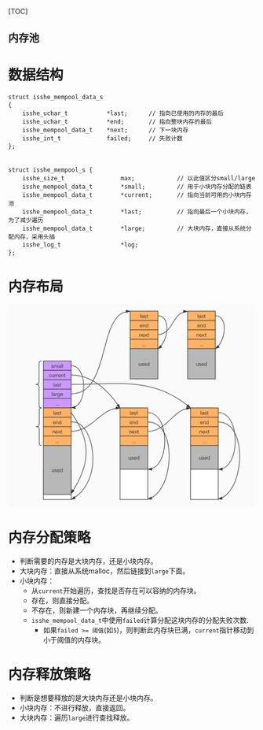 
[TOC]

内存池
---

# 数据结构
```
struct isshe_mempool_data_s
{
    isshe_uchar_t           *last;      // 指向已使用的内存的最后
    isshe_uchar_t           *end;       // 指向整块内存的最后
    isshe_mempool_data_t    *next;      // 下一块内存
    isshe_int_t             failed;     // 失败计数
};


struct isshe_mempool_s {
    isshe_size_t                max;            // 以此值区分small/large
    isshe_mempool_data_t        *small;         // 用于小块内存分配的链表
    isshe_mempool_data_t        *current;       // 指向当前可用的小块内存池
    isshe_mempool_data_t        *last;          // 指向最后一个小块内存，为了减少遍历
    isshe_mempool_data_t        *large;         // 大块内存，直接从系统分配内存，采用头插
    isshe_log_t                 *log;
};
```

# 内存布局
![](./mempool.jpg)

# 内存分配策略
* 判断需要的内存是大块内存，还是小块内存。
* 大块内存：直接从系统malloc，然后链接到`large`下面。
* 小块内存：
    * 从`current`开始遍历，查找是否存在可以容纳的内存块。
    * 存在，则直接分配。
    * 不存在，则新建一个内存块，再继续分配。
    * `isshe_mempool_data_t`中使用`failed`计算分配这块内存的分配失败次数.
        * 如果`failed >= 阈值`(如`5`)，则判断此内存块已满，`current`指针移动到小于阈值的内存块。

# 内存释放策略
* 判断是想要释放的是大块内存还是小块内存。
* 小块内存：不进行释放，直接返回。
* 大块内存：遍历`large`进行查找释放。